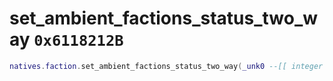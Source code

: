 # set_ambient_factions_status_two_way `0x6118212B`

```lua
natives.faction.set_ambient_factions_status_two_way(_unk0 --[[ integer ]], _unk1 --[[ integer ]], _unk2 --[[ integer ]])
```